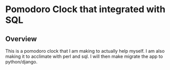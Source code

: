 # Pomodoro Clock that integrated with SQL

## Overview

This is a pomodoro clock that I am making to actually help myself. I am also making it to acclimate with perl and sql. I will then make migrate the app to python/django.


